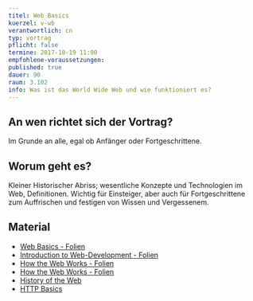 ```yaml
---
titel: Web Basics
kuerzel: v-wb
verantwortlich: cn
typ: vortrag
pflicht: false
termine: 2017-10-19 11:00
empfohlene-voraussetzungen: 
published: true
dauer: 90
raum: 3.102
info: Was ist das World Wide Web und wie funktioniert es?
---
```


## An wen richtet sich der Vortrag?
Im Grunde an alle, egal ob Anfänger oder Fortgeschrittene.

## Worum geht es?
Kleiner Historischer Abriss; wesentliche Konzepte und Technologien im Web, Definitionen. Wichtig für Einsteiger, aber auch für Fortgeschrittene zum Auffrischen und festigen von Wissen und Vergessenem.

## Material
- [Web Basics - Folien](../../slides/web-basics/index.html)
- [Introduction to Web-Development - Folien](../../download/Chapter01-IntroductionToWebDevelopment.pdf)
- [How the Web Works - Folien](../../download/Chapter02-HowTheWebWorks.pdf)
- [How the Web Works - Folien](../../download/how-the-web-works.pdf)
- [History of the Web](https://webfoundation.org/about/vision/history-of-the-web/)
- [HTTP Basics](https://www.ntu.edu.sg/home/ehchua/programming/webprogramming/HTTP_Basics.html)